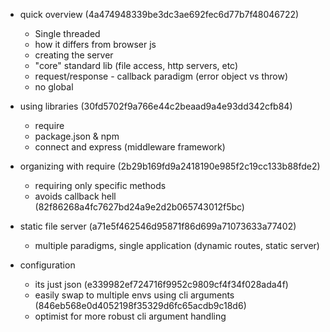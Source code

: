 - quick overview (4a474948339be3dc3ae692fec6d77b7f48046722)
	- Single threaded
	- how it differs from browser js
	- creating the server
	- "core" standard lib (file access, http servers, etc)
	- request/response - callback paradigm (error object vs throw)
	- no global

- using libraries (30fd5702f9a766e44c2beaad9a4e93dd342cfb84)
	- require
	- package.json & npm
	- connect and express (middleware framework)

- organizing with require (2b29b169fd9a2418190e985f2c19cc133b88fde2)
	- requiring only specific methods
	- avoids callback hell (82f86268a4fc7627bd24a9e2d2b065743012f5bc)

- static file server (a71e5f462546d95871f86d699a71073633a77402)
	- multiple paradigms, single application (dynamic routes, static server)

- configuration
	- its just json (e339982ef724716f9952c9809cf4f34f028ada4f)
	- easily swap to multiple envs using cli arguments (846eb568e0d4052198f35329d6fc65acdb9c18d6)
	- optimist for more robust cli argument handling